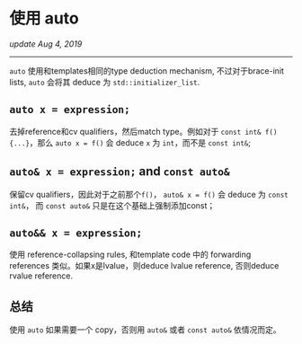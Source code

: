 # 使用 auto
_update Aug 4, 2019_

---
`auto` 使用和templates相同的type deduction mechanism, 不过对于brace-init lists, `auto` 会将其 deduce 为 `std::initializer_list`.

## `auto x = expression;`
去掉reference和cv qualifiers，然后match type。例如对于 `const int& f(){...}`，那么 `auto x = f()` 会 deduce `x` 为 `int`，而不是 `const int&`;

## `auto& x = expression;` and `const auto&`
保留cv qualifiers，因此对于之前那个`f()`， `auto& x = f()` 会 deduce 为 `const int&`， 而 `const auto&` 只是在这个基础上强制添加const；

## `auto&& x = expression;`
使用 reference-collapsing rules, 和template
 code 中的 forwarding references 类似。如果x是lvalue，则deduce lvalue reference, 否则deduce rvalue reference.

## 总结
使用 `auto` 如果需要一个 copy，否则用 `auto&` 或者 `const auto&` 依情况而定。
